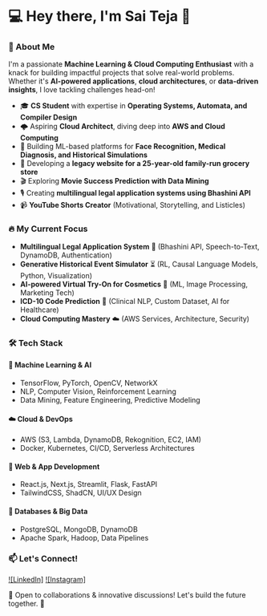 # 💻 Hey there, I'm Sai Teja 👋


### 🚀 About Me
I'm a passionate **Machine Learning & Cloud Computing Enthusiast** with a knack for building impactful projects that solve real-world problems. Whether it's **AI-powered applications**, **cloud architectures**, or **data-driven insights**, I love tackling challenges head-on! 

- 🎓 **CS Student** with expertise in **Operating Systems, Automata, and Compiler Design**
- 🌩️ Aspiring **Cloud Architect**, diving deep into **AWS and Cloud Computing**
- 🤖 Building ML-based platforms for **Face Recognition, Medical Diagnosis, and Historical Simulations**
- 🛒 Developing a **legacy website for a 25-year-old family-run grocery store**
- 🎬 Exploring **Movie Success Prediction with Data Mining**
- 🎙️ Creating **multilingual legal application systems using Bhashini API**
- 📹 **YouTube Shorts Creator** (Motivational, Storytelling, and Listicles)

### 🔥 My Current Focus
- **Multilingual Legal Application System** 📜 (Bhashini API, Speech-to-Text, DynamoDB, Authentication)
- **Generative Historical Event Simulator** ⏳ (RL, Causal Language Models, Python, Visualization)
- **AI-powered Virtual Try-On for Cosmetics** 💄 (ML, Image Processing, Marketing Tech)
- **ICD-10 Code Prediction** 🏥 (Clinical NLP, Custom Dataset, AI for Healthcare)
- **Cloud Computing Mastery** ☁️ (AWS Services, Architecture, Security)

### 🛠️ Tech Stack
#### 🚀 **Machine Learning & AI**
- TensorFlow, PyTorch, OpenCV, NetworkX
- NLP, Computer Vision, Reinforcement Learning
- Data Mining, Feature Engineering, Predictive Modeling

#### ☁️ **Cloud & DevOps**
- AWS (S3, Lambda, DynamoDB, Rekognition, EC2, IAM)
- Docker, Kubernetes, CI/CD, Serverless Architectures

#### 🎨 **Web & App Development**
- React.js, Next.js, Streamlit, Flask, FastAPI
- TailwindCSS, ShadCN, UI/UX Design

#### 💾 **Databases & Big Data**
- PostgreSQL, MongoDB, DynamoDB
- Apache Spark, Hadoop, Data Pipelines


### 📫 Let's Connect!
[![LinkedIn]](https://www.linkedin.com/in/sai-teja-gunda-853454280/)
[![Instagram]](https://www.instagram.com/sai_teja2409/)

👀 Open to collaborations & innovative discussions! Let's build the future together. 🚀

